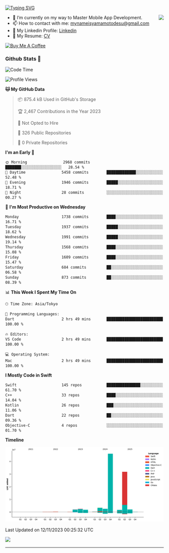 
[![Typing SVG](https://readme-typing-svg.demolab.com/?lines=Thank+You+For+Visiting!!;You+Are+Welcome✨;I+am+Kyo+Yamamoto;Mobile+Developer)](https://git.io/typing-svg)
<p>
<img align="right" src="https://media.giphy.com/media/26ufdb3cYKwbRtYVW/giphy.gif" style="max-width:100%;" height="150px">

- 🌱 I’m currently on my way to Master Mobile App Development.
- 📫 How to contact with me: mynameisyamamotodesu@gmail.com
- 🔗 My Linkedin Profile: [Linkedin](https://www.linkedin.com/in/kyo-yamamoto-a2ab50239)
- 🔗 My Resume: [CV](https://www.kickresume.com/cv/ZWKvXV/)

<a href="https://www.buymeacoffee.com/kyoyamamoto" target="_blank"><img src="https://cdn.buymeacoffee.com/buttons/default-orange.png" alt="Buy Me A Coffee" height="41" width="174"></a>

### Github Stats 🥇 
<!--START_SECTION:waka-->
![Code Time](http://img.shields.io/badge/Code%20Time-592%20hrs%2017%20mins-blue)

![Profile Views](http://img.shields.io/badge/Profile%20Views-1-blue)

**🐱 My GitHub Data** 

> 📦 875.4 kB Used in GitHub's Storage 
 > 
> 🏆 2,467 Contributions in the Year 2023
 > 
> 🚫 Not Opted to Hire
 > 
> 📜 326 Public Repositories 
 > 
> 🔑 0 Private Repositories 
 > 
**I'm an Early 🐤** 

```text
🌞 Morning                2968 commits        ███████░░░░░░░░░░░░░░░░░░   28.54 % 
🌆 Daytime                5458 commits        █████████████░░░░░░░░░░░░   52.48 % 
🌃 Evening                1946 commits        █████░░░░░░░░░░░░░░░░░░░░   18.71 % 
🌙 Night                  28 commits          ░░░░░░░░░░░░░░░░░░░░░░░░░   00.27 % 
```
📅 **I'm Most Productive on Wednesday** 

```text
Monday                   1738 commits        ████░░░░░░░░░░░░░░░░░░░░░   16.71 % 
Tuesday                  1937 commits        █████░░░░░░░░░░░░░░░░░░░░   18.62 % 
Wednesday                1991 commits        █████░░░░░░░░░░░░░░░░░░░░   19.14 % 
Thursday                 1568 commits        ████░░░░░░░░░░░░░░░░░░░░░   15.08 % 
Friday                   1609 commits        ████░░░░░░░░░░░░░░░░░░░░░   15.47 % 
Saturday                 684 commits         ██░░░░░░░░░░░░░░░░░░░░░░░   06.58 % 
Sunday                   873 commits         ██░░░░░░░░░░░░░░░░░░░░░░░   08.39 % 
```


📊 **This Week I Spent My Time On** 

```text
🕑︎ Time Zone: Asia/Tokyo

💬 Programming Languages: 
Dart                     2 hrs 49 mins       █████████████████████████   100.00 % 

🔥 Editors: 
VS Code                  2 hrs 49 mins       █████████████████████████   100.00 % 

💻 Operating System: 
Mac                      2 hrs 49 mins       █████████████████████████   100.00 % 
```

**I Mostly Code in Swift** 

```text
Swift                    145 repos           ███████████████░░░░░░░░░░   61.70 % 
C++                      33 repos            ████░░░░░░░░░░░░░░░░░░░░░   14.04 % 
Kotlin                   26 repos            ███░░░░░░░░░░░░░░░░░░░░░░   11.06 % 
Dart                     22 repos            ██░░░░░░░░░░░░░░░░░░░░░░░   09.36 % 
Objective-C              4 repos             ░░░░░░░░░░░░░░░░░░░░░░░░░   01.70 % 
```



**Timeline**

![Lines of Code chart](https://raw.githubusercontent.com/YamamotoDesu/YamamotoDesu/main/assets/bar_graph.png)


 Last Updated on 12/11/2023 00:25:32 UTC
<!--END_SECTION:waka-->

![](https://github-profile-summary-cards.vercel.app/api/cards/profile-details?username=YamamotoDesu&theme=vue)

----
